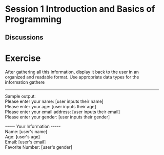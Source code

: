# Session 1 Introduction and Basics of Programming

## Discussions

# Exercise 

After gathering all this information, display it back to the user in an organized and readable format.
Use appropriate data types for the information gathere

-----------------------------------------  
Sample output:  
Please enter your name: [user inputs their name]  
Please enter your age: [user inputs their age]  
Please enter your email address: [user inputs their email]  
Please enter your gender: [user inputs their gender]  
  
----- Your Information -----  
Name: [user's name]  
Age: [user's age]  
Email: [user's email]  
Favorite Number: [user's gender]  

